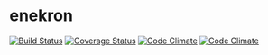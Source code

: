 enekron
=======
[![Build Status](https://travis-ci.org/umireon/enekron.svg?branch=master)](https://travis-ci.org/umireon/enekron)
[![Coverage Status](https://img.shields.io/coveralls/umireon/enekron.svg)](https://coveralls.io/r/umireon/enekron?branch=master)
[![Code Climate](https://img.shields.io/codeclimate/github/umireon/enekron.svg)](https://codeclimate.com/github/umireon/enekron)
[![Code Climate](https://img.shields.io/codeclimate/coverage/github/umireon/enekron.svg)](https://codeclimate.com/github/umireon/enekron)
